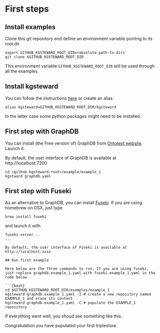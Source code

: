 # First steps

## Install examples

Clone this git repository and define an environment variable pointng to its root dir 

```{bash}
export GITHUB_KGSTEWARD_ROOT_DIR=<absolute-path-to-dir>
git clone $GITHUB_KGSTEWARD_ROOT_DIR
```
This environment variable `GITHUB_KGSTEWARD_ROOT_DIR` will be used through all the examples.

## Install kgsteward

You can follow the instructions [here](https://github.com/sib-swiss/kgsteward) or
create an alias 

```{bash}
alias kgsteward=GITHUB_KGSTEWARD_ROOT_DIR/kgsteward
```
In the latter case some python packages might need to be installed. 

## First step with GraphDB

You can install (the Free version of) GraphDB from [Ontotext website](https://www.ontotext.com/products/graphdb/download/?ref=menu). 
Launch it. 

By default, the user interface of  GraphDB is available at http://localhost:7200

```{bash}
cd <github-kgsteward-root>/example/example_1
kgstward graphdb.yaml
```

## First step with Fuseki

As an alternative to GraphDB, you can install [Fuseki](https://jena.apache.org/documentation/fuseki2). If you are using homebrew on OSX, just type

```{bash}
brew install fuseki
```
and launch it with

```{bash}
fuseki-server ..
...

By default, the user interface of Fuseki is available at http://localhost:xxxx

## Run first example

Here below are the three commands to run. If you are using fuseki, just replace graphdb.example_1.yaml with fuseki.example_1.yaml in the code below

```{bash}
cd $GITHUB_KGSTEWARD_ROOT_DIR/examples/example_1
kgsteward graphdb.example_1.yaml -I # create a new repository named EXAMPLE_1 and erase its content
kgsteward graphdb.example_1.yaml -C # populate the EXAMPLE_1 repository
```

If everything went well, you shoud see something like this.

Congratulation you have populated your first triplestore.











